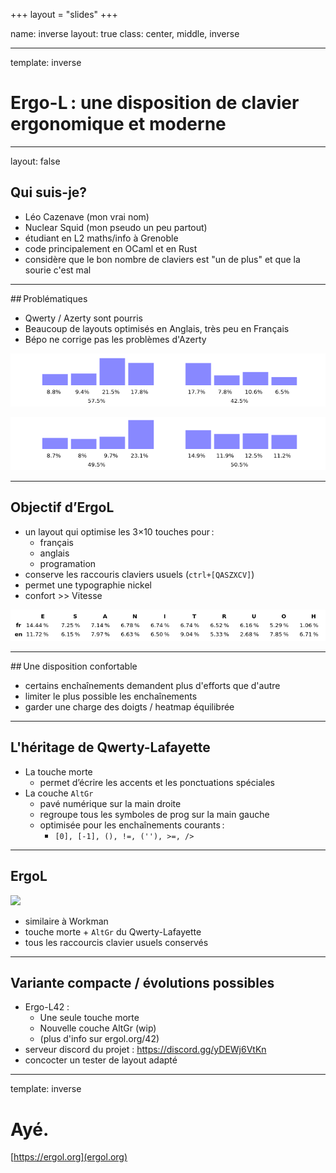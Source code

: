 +++
layout = "slides"
+++

name: inverse
layout: true
class: center, middle, inverse

---
template: inverse

# Ergo-L : une disposition de clavier ergonomique et moderne

---
layout: false

## Qui suis-je?

- Léo Cazenave (mon vrai nom)
- Nuclear Squid (mon pseudo un peu partout)
- étudiant en L2 maths/info à Grenoble
- code principalement en OCaml et en Rust
- considère que le bon nombre de claviers est "un de plus" et que la sourie c'est mal

---
## Problématiques

- Qwerty / Azerty sont pourris
- Beaucoup de layouts optimisés en Anglais, très peu en Français
- Bépo ne corrige pas les problèmes d'Azerty

![](images/charge_doigts_azerty.png)

![](images/charge_doigts_bepo.png)

---
## Objectif d’ErgoL

- un layout qui optimise les 3×10 touches pour :
	+ français
	+ anglais
	+ programation
- conserve les raccouris claviers usuels (`ctrl+[QASZXCV]`)
- permet une typographie nickel
- confort >> Vitesse

![](images/top10letters.png)

---
## Une disposition confortable

- certains enchaînements demandent plus d'efforts que d'autre
- limiter le plus possible les enchaînements
- garder une charge des doigts / heatmap équilibrée

---
## L'héritage de Qwerty-Lafayette

- La touche morte
	+ permet d’écrire les accents et les ponctuations spéciales
- La couche `AltGr`
	+ pavé numérique sur la main droite
	+ regroupe tous les symboles de prog sur la main gauche
	+ optimisée pour les enchaînements courants :
		* `[0], [-1], (), !=, (''), >=, />`

---
## ErgoL

![](images/heatmap_ergol.png)

- similaire à Workman
- touche morte + `AltGr` du Qwerty-Lafayette
- tous les raccourcis clavier usuels conservés

---
## Variante compacte / évolutions possibles

- Ergo-L42 :
	+ Une seule touche morte
	+ Nouvelle couche AltGr (wip)
	+ (plus d'info sur ergol.org/42)
- serveur discord du projet : https://discord.gg/yDEWj6VtKn
- concocter un tester de layout adapté

---
template: inverse

# Ayé.

[https://ergol.org](ergol.org)
